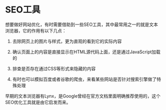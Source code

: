 # SEO工具

想要做好网站优化，有时需要借助到一些SEO工具，其中最常用之一的就是文本浏览器，它的作用有以下几点：

1. 去除网页上的图片与样式，更为直观的看到它的实际内容

2. 确认页面上的内容是直接显示在HTML源代码上面，还是通过JavaScript加载的

3. 排查是否存在通过CSS等形式来隐藏的内容

4. 有时也可以模拟百度或者谷歌的爬虫，来看某些网站是否针对搜索引擎做了特殊处理

早期的文本浏览器有Lynx，是Google曾经在官方文档里面明确推荐使用的，这个SEO优化工具就是由它启发而来。
